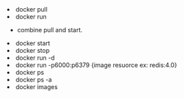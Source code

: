 <li>docker pull</li>
<li>docker run</li>

  - combine pull and start.
<li>docker start</li>
<li>docker stop</li>
<li>docker run -d</li>
<li>docker run -p6000:p6379 {image resuorce ex: redis:4.0}</li>
<li>docker ps</li>
<li>docker ps -a</li>
<li>docker images</li>